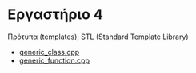 # Εργαστήριο 4

Πρότυπα (templates), STL (Standard Template Library)

* [generic_class.cpp](./generic_class.cpp)
* [generic_function.cpp](./generic_function.cpp)

